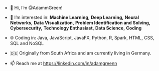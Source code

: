 - 👋 Hi, I’m @AdammGreen!
  
- 👀 I’m interested in:
  **Machine Learning,**
  **Deep Learning,**
  **Neural Networks,** 
  **Data Visualization,** 
  **Problem Identification and Solving,**
  **Cybersecurity,** 
  **Technology Enthusiast,** 
  **Data Science,** 
  **Coding**

- 🌐 Coding in:
  Java, JavaScript, JavaFX, Python, R, Spark, HTML, CSS, SQL and NoSQL
 
- 🇩🇪 Originally from South Africa and am currently living in Germany. 

- 📫 Reach me at https://linkedin.com/in/adamgreenn

<!---
AdammGreen/AdammGreen is a ✨ special ✨ repository because its `README.md` (this file) appears on your GitHub profile.
You can click the Preview link to take a look at your changes.
--->
